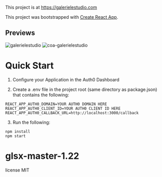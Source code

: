 This project is at https://galerielestudio.com

This project was bootstrapped with [Create React App](https://github.com/facebook/create-react-app).

## Previews
![galerielestudio](https://user-images.githubusercontent.com/30084404/159200476-003161a1-7701-45fd-8d15-4bc9513f46d0.png)
![coa-galerielestudio](https://user-images.githubusercontent.com/30084404/159204299-ba62659c-3f69-42da-ae21-3af360837ab1.png)

# Quick Start

1. Configure your Application in the Auth0 Dashboard

2. Create a .env file in the project root (same directory as package.json) that contains the following:

```
REACT_APP_AUTH0_DOMAIN=YOUR AUTH0 DOMAIN HERE
REACT_APP_AUTH0_CLIENT_ID=YOUR AUTH0 CLIENT ID HERE
REACT_APP_AUTH0_CALLBACK_URL=http://localhost:3000/callback
```

3. Run the following:

```
npm install
npm start
```
# glsx-master-1.22

license MIT

